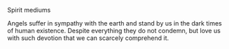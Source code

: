 
Spirit mediums


Angels suffer in sympathy with the earth and stand by us in the dark times of human existence. Despite everything they do not condemn, but love us with such devotion that we can scarcely comprehend it.